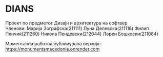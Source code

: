 # DIANS
Проект по предметот Дизајн и архитектура на софтвер  
Членови:
Марија Зографска(211111)
Луна Делевска(211116) 
Филип Пенчиќ(211260) 
Никола Пендевски(212044) 
Лорен Бошкоски(211084)

Моментална работна публикувана верзија: https://monumentsmacedonia.onrender.com

